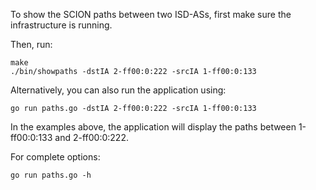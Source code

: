 To show the SCION paths between two ISD-ASs, first make sure the infrastructure is running.

Then, run:
```
make
./bin/showpaths -dstIA 2-ff00:0:222 -srcIA 1-ff00:0:133
```

Alternatively, you can also run the application using:
```
go run paths.go -dstIA 2-ff00:0:222 -srcIA 1-ff00:0:133
```
In the examples above, the application will display the paths between 1-ff00:0:133 and
2-ff00:0:222.

For complete options:
```
go run paths.go -h
```
